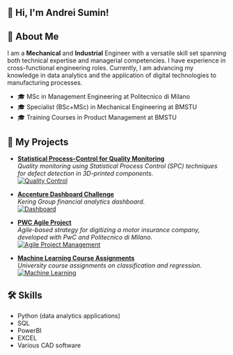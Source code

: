 ## 👋 Hi, I'm Andrei Sumin!


## 📘 About Me
I am a **Mechanical** and **Industrial** Engineer with a versatile skill set spanning both technical expertise and managerial competencies. I have experience in cross-functional engineering roles. Currently, I am advancing my knowledge in data analytics and the application of digital technologies to manufacturing processes.

- 🎓 MSc in Management Engineering at Politecnico di Milano
- 🎓 Specialist (BSc+MSc) in Mechanical Engineering at BMSTU
- 🎓 Training Courses in Product Management at BMSTU


## 📂 My Projects 

- [**Statistical Process-Control for Quality Monitoring**](https://github.com/Andrei-Sumin/Statistical-Process-Control-for-Quality-Monitoring/blob/main/README.md)  
  *Quality monitoring using Statistical Process Control (SPC) techniques for defect detection in 3D-printed components.*<br>
  [![Quality Control](https://img.shields.io/badge/Quality%20Control-91c7d6?style=flat&labelColor=91c7d6)](https://github.com/Andrei-Sumin/Statistical-Process-Control-for-Quality-Monitoring/blob/main/README.md)

- [**Accenture Dashboard Challenge**](https://github.com/Andrei-Sumin/Accenture-Dashboard-Challenge)  
  *Kering Group financial analytics dashboard.*<br>
  [![Dashboard](https://img.shields.io/badge/Dashboard-A8D5BA?style=flat&labelColor=A8D5BA)](https://github.com/Andrei-Sumin/Accenture-Dashboard-Challenge)

- [**PWC Agile Project**](https://github.com/Andrei-Sumin/PWC-Agile-Project-Management)<br>
  *Agile-based strategy for digitizing a motor insurance company, developed with PwC and Politecnico di Milano.*<br>
  [![Agile Project Management](https://img.shields.io/badge/Agile%20Project%20Management-FBE6C2?style=flat&labelColor=FBE6C2)](https://github.com/Andrei-Sumin/sicura-agile-project)

- [**Machine Learning Course Assignments**](https://github.com/Andrei-Sumin/Machine-Learning-class-assignments)  
  *University course assignments on classification and regression*.<br>
  [![Machine Learning](https://img.shields.io/badge/Machine-Learning-FAD4C0?style=flat&labelColor=FAD4C0)](https://github.com/Andrei-Sumin/Machine-Learning-class-assignments)

  


## 🛠 Skills
- Python (data analytics applications)
- SQL
- PowerBI
- EXCEL
- Various CAD software
